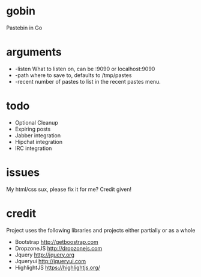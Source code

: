 # gobin
Pastebin in Go

# arguments
 * -listen What to listen on, can be :9090 or localhost:9090
 * -path where to save to, defaults to /tmp/pastes
 * -recent number of pastes to list in the recent pastes menu.

# todo
 * Optional Cleanup
 * Expiring posts
 * Jabber integration
 * Hipchat integration
 * IRC integration

# issues
My html/css sux, please fix it for me? Credit given!

# credit
Project uses the following libraries and projects either partially or as a whole
 * Bootstrap http://getboostrap.com
 * DropzoneJS http://dropzonejs.com
 * Jquery http://jquery.org
 * Jqueryui http://jqueryui.com
 * HighlightJS https://highlightjs.org/
